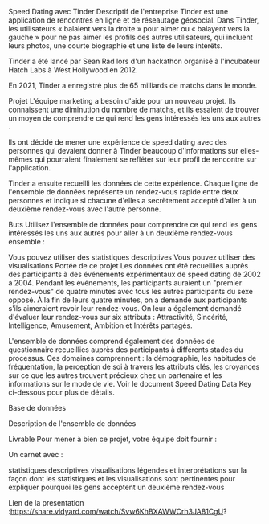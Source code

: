 Speed ​​​​Dating avec Tinder Descriptif de l'entreprise Tinder est une application de rencontres en ligne et de réseautage géosocial. Dans Tinder, les utilisateurs « balaient vers la droite » pour aimer ou « balayent vers la gauche » pour ne pas aimer les profils des autres utilisateurs, qui incluent leurs photos, une courte biographie et une liste de leurs intérêts.

Tinder a été lancé par Sean Rad lors d'un hackathon organisé à l'incubateur Hatch Labs à West Hollywood en 2012.

En 2021, Tinder a enregistré plus de 65 milliards de matchs dans le monde.

Projet L'équipe marketing a besoin d'aide pour un nouveau projet. Ils connaissent une diminution du nombre de matchs, et ils essaient de trouver un moyen de comprendre ce qui rend les gens intéressés les uns aux autres .

Ils ont décidé de mener une expérience de speed dating avec des personnes qui devaient donner à Tinder beaucoup d'informations sur elles-mêmes qui pourraient finalement se refléter sur leur profil de rencontre sur l'application.

Tinder a ensuite recueilli les données de cette expérience. Chaque ligne de l'ensemble de données représente un rendez-vous rapide entre deux personnes et indique si chacune d'elles a secrètement accepté d'aller à un deuxième rendez-vous avec l'autre personne.

Buts Utilisez l'ensemble de données pour comprendre ce qui rend les gens intéressés les uns aux autres pour aller à un deuxième rendez-vous ensemble :

Vous pouvez utiliser des statistiques descriptives Vous pouvez utiliser des visualisations Portée de ce projet Les données ont été recueillies auprès des participants à des événements expérimentaux de speed dating de 2002 à 2004. Pendant les événements, les participants auraient un "premier rendez-vous" de quatre minutes avec tous les autres participants du sexe opposé. À la fin de leurs quatre minutes, on a demandé aux participants s'ils aimeraient revoir leur rendez-vous. On leur a également demandé d'évaluer leur rendez-vous sur six attributs : Attractivité, Sincérité, Intelligence, Amusement, Ambition et Intérêts partagés.

L'ensemble de données comprend également des données de questionnaire recueillies auprès des participants à différents stades du processus. Ces domaines comprennent : la démographie, les habitudes de fréquentation, la perception de soi à travers les attributs clés, les croyances sur ce que les autres trouvent précieux chez un partenaire et les informations sur le mode de vie. Voir le document Speed ​​​​Dating Data Key ci-dessous pour plus de détails.

Base de données

Description de l'ensemble de données

Livrable Pour mener à bien ce projet, votre équipe doit fournir :

Un carnet avec :

statistiques descriptives visualisations légendes et interprétations sur la façon dont les statistiques et les visualisations sont pertinentes pour expliquer pourquoi les gens acceptent un deuxième rendez-vous

Lien de la presentation :https://share.vidyard.com/watch/Svw6KhBXAWWCrh3JA81CgU?
